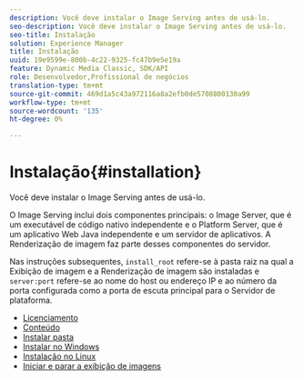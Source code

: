 ```yaml
---
description: Você deve instalar o Image Serving antes de usá-lo.
seo-description: Você deve instalar o Image Serving antes de usá-lo.
seo-title: Instalação
solution: Experience Manager
title: Instalação
uuid: 19e9599e-800b-4c22-9325-fc47b9e5e19a
feature: Dynamic Media Classic, SDK/API
role: Desenvolvedor,Profissional de negócios
translation-type: tm+mt
source-git-commit: 469d1a5c43a972116a8a2efb0de5708800130a99
workflow-type: tm+mt
source-wordcount: '135'
ht-degree: 0%

---
```



# Instalação{#installation}

Você deve instalar o Image Serving antes de usá-lo.

O Image Serving inclui dois componentes principais: o Image Server, que é um executável de código nativo independente e o Platform Server, que é um aplicativo Web Java independente e um servidor de aplicativos. A Renderização de imagem faz parte desses componentes do servidor.

Nas instruções subsequentes, `install_root` refere-se à pasta raiz na qual a Exibição de imagem e a Renderização de imagem são instaladas e `server:port` refere-se ao nome do host ou endereço IP e ao número da porta configurada como a porta de escuta principal para o Servidor de plataforma.

* [Licenciamento](c-licensing.md)
* [Conteúdo](c-contents.md)
* [Instalar pasta](c-install-folder.md)
* [Instalar no Windows](t-installing-on-windows/t-installing-on-windows.md)
* [Instalação no Linux](c-installing-linux/c-installing-linux.md)
* [Iniciar e parar a exibição de imagens](t-starting-and-stopping/t-starting-and-stopping.md)
